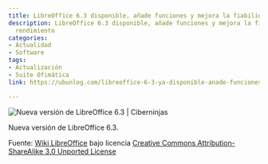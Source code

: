 ```yaml
---
title: LibreOffice 6.3 disponible, añade funciones y mejora la fiabilidad y rendimiento
description: LibreOffice 6.3 disponible, añade funciones y mejora la fiabilidad y
  rendimiento
categories:
- Actualidad
- Software
tags:
- Actualización
- Suite Ofimática
link: https://ubunlog.com/libreoffice-6-3-ya-disponible-anade-funciones-y-mejora-la-fiabilidad-y-rendimiento

---
```

![Nueva versión de LibreOffice 6.3 | Ciberninjas](https://wiki.documentfoundation.org/images/1/1b/Sifr_icons.png)

Nueva versión de LibreOffice 6.3.

Fuente: [Wiki LibreOffice](https://wiki.documentfoundation.org/ReleaseNotes/6.3 "Wiki de la Fundación de LibreOffice | Ciberninjas") bajo licencia  [Creative Commons Attribution-ShareAlike 3.0 Unported License](https://creativecommons.org/licenses/by-sa/3.0/ "Licencia del contenido de las imágenes de LibreOffice | Ciberninjas")